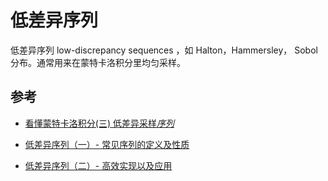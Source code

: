 ﻿# 低差异序列

低差异序列 low-discrepancy sequences ，如 Halton，Hammersley， Sobol 分布。通常用来在蒙特卡洛积分里均匀采样。

## 参考

- [看懂蒙特卡洛积分(三) 低差异采样*序列*](https://zhuanlan.zhihu.com/p/343666731)

- [低差异序列（一）- 常见序列的定义及性质](https://zhuanlan.zhihu.com/p/20197323)
- [低差异序列（二）- 高效实现以及应用](https://zhuanlan.zhihu.com/p/20374706)

